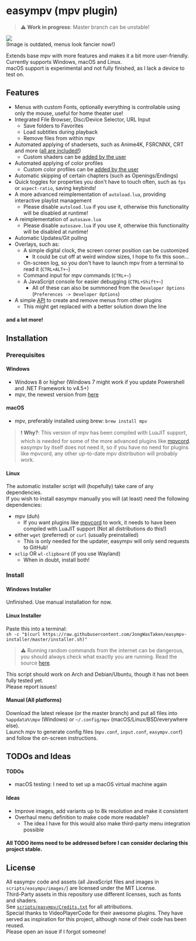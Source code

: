 # easympv (mpv plugin)

> :warning: **Work in progress**: Master branch can be unstable!  

![](https://smto.pw/mpv/images/preview.png)  
(Image is outdated, menus look fancier now!)  

Extends base mpv with more features and makes it a bit more user-friendly.  
Currently supports Windows, macOS and Linux.  
macOS support is experimental and not fully finished, as I lack a device to test on.  

## Features
- Menus with custom Fonts, optionally everything is controllable using only the mouse, useful for home theater use!
- Integrated File Browser, Disc/Device Selector, URL Input
    - Save folders to Favorites
    - Load subtitles during playback
    - Remove files from within mpv
- Automated applying of shadersets, such as Anime4K, FSRCNNX, CRT and more ([all are included!](https://github.com/JongWasTaken/easympv/tree/master/scripts/easympv/shaders))
    - Custom shaders can be [added by the user](https://github.com/JongWasTaken/easympv/wiki/Presets)
- Automated applying of color profiles
    - Custom color profiles can be [added by the user](https://github.com/JongWasTaken/easympv/wiki/Presets)
- Automatic skipping of certain chapters (such as Openings/Endings)
- Quick toggles for properties you don't have to touch often, such as `fps` or `aspect-ratio`, saving keybinds!
- A more advanced reimplementation of `autoload.lua`, providing interactive playlist management 
    - Please disable `autoload.lua` if you use it, otherwise this functionality will be disabled at runtime!
- A reimplementation of `autosave.lua`
    - Please disable `autosave.lua` if you use it, otherwise this functionality will be disabled at runtime!
- Automatic Updates/Git pulling
- Overlays, such as:
    - A simple digital clock, the screen corner position can be customized
        - It could be cut off at weird window sizes, I hope to fix this soon...
    - On-screen log, so you don't have to launch mpv from a terminal to read it (`CTRL+ALT+~`)
    - Command input for mpv commands (`CTRL+~`)
    - A JavaScript console for easier debugging (`CTRL+Shift+~`)
        - All of these can also be summoned from the `Developer Options` (`Preferences -> Developer Options`)
- A simple [API](https://github.com/JongWasTaken/easympv/wiki/API) to create and remove menus from other plugins
    - This might get replaced with a better solution down the line
#### and a lot more!
## Installation
### Prerequisites
#### Windows
- Windows 8 or higher (Windows 7 might work if you update Powershell and .NET Framework to v4.5+)
- mpv, the newest version from [here](https://sourceforge.net/projects/mpv-player-windows/files/64bit/)

#### macOS
- mpv, preferably installed using brew: `brew install mpv`  
> :exclamation: **Why?**: This version of mpv has been compiled with LuaJIT support, which is needed for some of the more advanced plugins like [mpvcord](https://github.com/yutotakano/mpvcord). easympv by itself does not need it, so if you have no need for plugins like mpvcord, any other up-to-date mpv distribution will probably work.  

#### Linux
The automatic installer script will (hopefully) take care of any dependencies.  
If you wish to install easympv manually you will (at least) need the following dependencies:
- mpv (duh)
    - If you want plugins like [mpvcord](https://github.com/yutotakano/mpvcord) to work, it needs to have been compiled with LuaJIT support (Not all distributions do this!)
- either `wget` (preferred) or `curl` (usually preinstalled)
    - This is only needed for the updater, easympv will only send requests to GitHub!
- `xclip` OR `wl-clipboard` (if you use Wayland)
    - When in doubt, install both!

### Install
#### Windows Installer
Unfinished. Use manual installation for now.  

[//]: # (This sentence will be here once this is finished: Download the latest version from https://github.com/JongWasTaken/easympv-installer/releases/latest.)  
#### Linux Installer
Paste this into a terminal:  
`sh -c "$(curl https://raw.githubusercontent.com/JongWasTaken/easympv-installer/master/installer.sh)"`  
> :warning: Running random commands from the internet can be dangerous, you should always check what exactly you are running. Read the source [here](https://raw.githubusercontent.com/JongWasTaken/easympv-installer/master/installer.sh).  

This script should work on Arch and Debian/Ubuntu, though it has not been fully tested yet.  
Please report issues!  
#### Manual (All platforms)
Download the latest release (or the master branch) and put all files into `%appdata%\mpv` (Windows) or `~/.config/mpv` (macOS/Linux/BSD/everywhere else).  
Launch mpv to generate config files (`mpv.conf`, `input.conf`, `easympv.conf`) and follow the on-screen instructions.  

## TODOs and Ideas
#### TODOs
- macOS testing: I need to set up a macOS virtual machine again
#### Ideas
- Improve images, add variants up to 8k resolution and make it consistent
- Overhaul menu definition to make code more readable?
    - The idea I have for this would also make third-party menu integration possible
#### All TODO items need to be addressed before I can consider declaring this project stable.

## License
All easympv code and assets (all JavaScript files and images in `scripts/easympv/images/`) are licensed under the MIT License.  
Third-Party assets in this repository use different licenses, such as fonts and shaders.  
See [`scripts/easympv/Credits.txt`](https://github.com/JongWasTaken/easympv/blob/master/scripts/easympv/Credits.txt) for all attributions.  
Special thanks to VideoPlayerCode for their awesome plugins. They have served as inspiration for this project, although none of their code has been reused.  
Please open an issue if I forgot someone!  